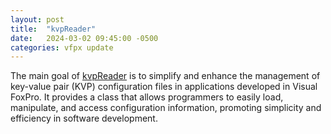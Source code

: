 ```yaml
---
layout: post
title:  "kvpReader"
date:   2024-03-02 09:45:00 -0500
categories: vfpx update
---
```


The main goal of [kvpReader](https://github.com/Irwin1985/kvpReader) is to simplify and enhance the management of key-value pair (KVP) configuration files in applications developed in Visual FoxPro. It provides a class that allows programmers to easily load, manipulate, and access configuration information, promoting simplicity and efficiency in software development.